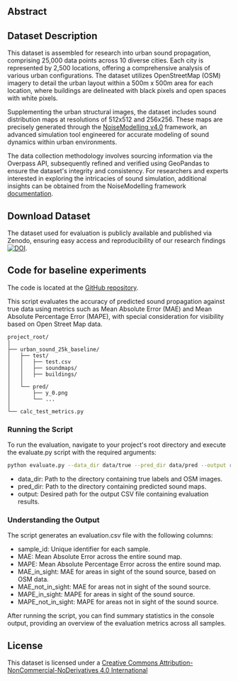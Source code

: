 ## Abstract

## Dataset Description


This dataset is assembled for research into urban sound propagation, comprising 25,000 data points across 10 diverse cities. Each city is represented by 2,500 locations, offering a comprehensive analysis of various urban configurations. The dataset utilizes OpenStreetMap (OSM) imagery to detail the urban layout within a 500m x 500m area for each location, where buildings are delineated with black pixels and open spaces with white pixels.

Supplementing the urban structural images, the dataset includes sound distribution maps at resolutions of 512x512 and 256x256. These maps are precisely generated through the [NoiseModelling v4.0](https://github.com/Universite-Gustave-Eiffel/NoiseModelling) framework, an advanced simulation tool engineered for accurate modeling of sound dynamics within urban environments.

The data collection methodology involves sourcing information via the Overpass API, subsequently refined and verified using GeoPandas to ensure the dataset's integrity and consistency. For researchers and experts interested in exploring the intricacies of sound simulation, additional insights can be obtained from the NoiseModelling framework [documentation](https://noisemodelling.readthedocs.io/en/latest/).

## Download Dataset

The dataset used for evaluation is publicly available and published via Zenodo, ensuring easy access and reproducibility of our research findings [![DOI](https://zenodo.org/badge/DOI/10.5281/zenodo.10609793.svg)](https://doi.org/10.5281/zenodo.10609793).

## Code for baseline experiments
The code is located at the [GitHub repository](https://github.com/urban-sound-data/urban-sound-data).

This script evaluates the accuracy of predicted sound propagation against true data using metrics such as Mean Absolute Error (MAE) and Mean Absolute Percentage Error (MAPE), with special consideration for visibility based on Open Street Map data.

```
project_root/
│
├── urban_sound_25k_baseline/
│   ├── test/
│   │   ├── test.csv
│   │   ├── soundmaps/
│   │   ├── buildings/
│   │
│   └── pred/
│       ├── y_0.png
│       └── ...
│
└── calc_test_metrics.py
```
### Running the Script

To run the evaluation, navigate to your project's root directory and execute the evaluate.py script with the required arguments:

```bash
python evaluate.py --data_dir data/true --pred_dir data/pred --output results/evaluation.csv
```
- data_dir: Path to the directory containing true labels and OSM images.
- pred_dir: Path to the directory containing predicted sound maps.
- output: Desired path for the output CSV file containing evaluation results.

### Understanding the Output

The script generates an evaluation.csv file with the following columns:

- sample_id: Unique identifier for each sample.
- MAE: Mean Absolute Error across the entire sound map.
- MAPE: Mean Absolute Percentage Error across the entire sound map.
- MAE_in_sight: MAE for areas in sight of the sound source, based on OSM data.
- MAE_not_in_sight: MAE for areas not in sight of the sound source.
- MAPE_in_sight: MAPE for areas in sight of the sound source.
- MAPE_not_in_sight: MAPE for areas not in sight of the sound source.

After running the script, you can find summary statistics in the console output, providing an overview of the evaluation metrics across all samples.


## License
This dataset is licensed under a [Creative Commons Attribution-NonCommercial-NoDerivatives 4.0 International](https://creativecommons.org/licenses/by-nc-nd/4.0/)
